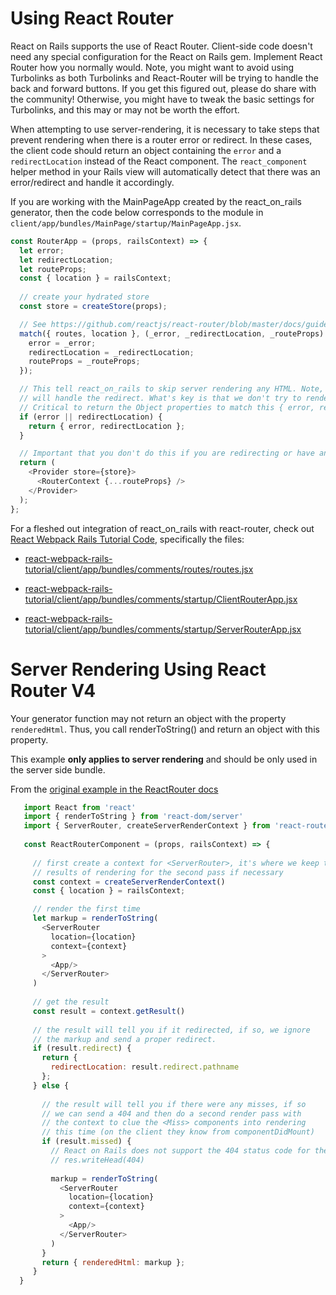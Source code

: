 # Using React Router

React on Rails supports the use of React Router. Client-side code doesn't need any special configuration for the React on Rails gem. Implement React Router how you normally would. Note, you might want to avoid using Turbolinks as both Turbolinks and React-Router will be trying to handle the back and forward buttons. If you get this figured out, please do share with the community! Otherwise, you might have to tweak the basic settings for Turbolinks, and this may or may not be worth the effort.

When attempting to use server-rendering, it is necessary to take steps that prevent rendering when there is a router error or redirect. In these cases, the client code should return an object containing the `error` and a `redirectLocation` instead of the React component. The `react_component` helper method in your Rails view will automatically detect that there was an error/redirect and handle it accordingly.

If you are working with the MainPageApp created by the react_on_rails generator, then the code below corresponds to the module in `client/app/bundles/MainPage/startup/MainPageApp.jsx`.

```js
const RouterApp = (props, railsContext) => {
  let error;
  let redirectLocation;
  let routeProps;
  const { location } = railsContext;
  
  // create your hydrated store
  const store = createStore(props);

  // See https://github.com/reactjs/react-router/blob/master/docs/guides/ServerRendering.md
  match({ routes, location }, (_error, _redirectLocation, _routeProps) => {
    error = _error;
    redirectLocation = _redirectLocation;
    routeProps = _routeProps;
  });

  // This tell react_on_rails to skip server rendering any HTML. Note, client rendering
  // will handle the redirect. What's key is that we don't try to render.
  // Critical to return the Object properties to match this { error, redirectLocation }
  if (error || redirectLocation) {
    return { error, redirectLocation };
  }

  // Important that you don't do this if you are redirecting or have an error.
  return (
    <Provider store={store}>
      <RouterContext {...routeProps} />
    </Provider>
  );
};
```

For a fleshed out integration of react_on_rails with react-router, check out [React Webpack Rails Tutorial Code](https://github.com/shakacode/react-webpack-rails-tutorial), specifically the files:

* [react-webpack-rails-tutorial/client/app/bundles/comments/routes/routes.jsx](https://github.com/shakacode/react-webpack-rails-tutorial/blob/master/client/app/bundles/comments/routes/routes.jsx)

* [react-webpack-rails-tutorial/client/app/bundles/comments/startup/ClientRouterApp.jsx](https://github.com/shakacode/react-webpack-rails-tutorial/blob/master/client/app/bundles/comments/startup/ClientRouterApp.jsx)

* [react-webpack-rails-tutorial/client/app/bundles/comments/startup/ServerRouterApp.jsx](https://github.com/shakacode/react-webpack-rails-tutorial/blob/master/client/app/bundles/comments/startup/ServerRouterApp.jsx)


# Server Rendering Using React Router V4

Your generator function may not return an object with the property `renderedHtml`. Thus, you call 
renderToString() and return an object with this property.

This example **only applies to server rendering** and should be only used in the server side bundle.

From the [original example in the ReactRouter docs](https://react-router.now.sh/ServerRouter)
 
```javascript
   import React from 'react'
   import { renderToString } from 'react-dom/server'
   import { ServerRouter, createServerRenderContext } from 'react-router'
   
   const ReactRouterComponent = (props, railsContext) => {
   
     // first create a context for <ServerRouter>, it's where we keep the
     // results of rendering for the second pass if necessary
     const context = createServerRenderContext()
     const { location } = railsContext;

     // render the first time
     let markup = renderToString(
       <ServerRouter
         location={location}
         context={context}
       >
         <App/>
       </ServerRouter>
     )
   
     // get the result
     const result = context.getResult()
   
     // the result will tell you if it redirected, if so, we ignore
     // the markup and send a proper redirect.
     if (result.redirect) {
       return { 
         redirectLocation: result.redirect.pathname 
       };
     } else {
   
       // the result will tell you if there were any misses, if so
       // we can send a 404 and then do a second render pass with
       // the context to clue the <Miss> components into rendering
       // this time (on the client they know from componentDidMount)
       if (result.missed) {
         // React on Rails does not support the 404 status code for the browser.  
         // res.writeHead(404)
         
         markup = renderToString(
           <ServerRouter
             location={location}
             context={context}
           >
             <App/>
           </ServerRouter>
         )
       }
       return { renderedHtml: markup };
     }
  }
```
